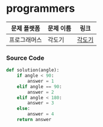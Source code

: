 # programmers

| 문제 플랫폼   | 문제 이름           | 링크                                   |
|---------------|--------------------|----------------------------------------|
| 프로그래머스          | 각도기          | [각도기](https://school.programmers.co.kr/learn/courses/30/lessons/120829) |

### Source Code
```python
def solution(angle):
    if angle < 90:
        answer = 1
    elif angle == 90:
        answer = 2
    elif angle < 180:
        answer = 3
    else:
        answer = 4
    return answer
```
